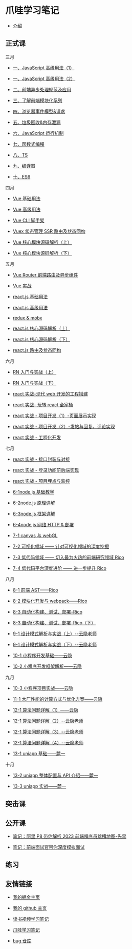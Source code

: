 # 爪哇学习笔记

- [介绍](README.md)

## 正式课

三月

- [一、JavaScript 高级用法（1）](formal_lessons/js_1_advanced_usage_1.md)

- [一、JavaScript 高级用法（2）](formal_lessons/js_1_advanced_usage_2.md)

- [二、前端异步处理规范及应用](formal_lessons/js_2_fe_async_proc_specif_app.md)

- [三、了解前端模块化系列](formal_lessons/js_3_fe_module.md)

- [四、浏览器事件模型&请求](formal_lessons/js_4_browser_event_model_requests.md)

- [五、垃圾回收&内存泄漏](formal_lessons/js_5_gc_memoryLeak.md)

- [六、JavaScript 运行机制](formal_lessons/js_6_runtime_mechanism.md)

- [七、函数式编程](formal_lessons/js_7_functional_programming.md)

- [八、TS](formal_lessons/js_8_ts.md)

- [九、编译器](formal_lessons/js_9_compiler.md)

- [十、ES6](formal_lessons/js_10_es6.md)

四月

- [Vue 基础用法](formal_lessons/vue_0408_vue-basic-usage.md)

- [Vue 高级用法](formal_lessons/vue_0409_vue-advanced-usage.md)

- [Vue CLI 脚手架](formal_lessons/vue_0415_vue-cli.md)

- [Vuex 状态管理 SSR 路由及状态同构](formal_lessons/vue_0416_vuex_ssr.md)

- [Vue 核心模块源码解析（上）](<formal_lessons/vue_0422_sourcecode(myCourseNotes).md>)

- [Vue 核心模块源码解析（下）](formal_lessons/vue_0430_sourcecode_2.md)

五月

- [Vue Router 前端路由及异步组件](formal_lessons/vue_0501_vue-router.md)

- [Vue 实战](formal_lessons/vue_0507_vue-in-action.md)

- [react.js 基础用法](formal_lessons/react_0513_react-basic-usage.md)

- [react.js 高级用法](formal_lessons/react_0514_react-advanced-usage.md)

- [redux & mobx](formal_lessons/react_0520_redux_mobx.md)

- [react.js 核心源码解析（上）](formal_lessons/react_0521_sourcecode_1.md)

- [react.js 核心源码解析（下）](formal_lessons/react_0527_sourcecode_2.md)

- [react.js 路由及状态同构](formal_lessons/react_0528_react-router_ssr.md)

六月

- [RN 入门与实战（上）](formal_lessons/react-native_0603_introduction_practice.md)

- [RN 入门与实战（下）](formal_lessons/react-native_0604_introduction_practice.md)

- [react 实战-现代 web 开发的工程搭建](formal_lessons/react_0610_react-practice.md)

- [react 实战- 玩转 react 全家桶](formal_lessons/react_0611_react-practice.md)

- [react 实战 - 项目开发（1）-页面展示实现](formal_lessons/react_0617_proj-dev-1-page.md)

- [react 实战 - 项目开发（2）-发帖与回复、评论实现](formal_lessons/react_0618_proj-dev-2-posting-reply-comment.md)

- [react 实战 - 工程化开发](formal_lessons)

七月

- [react 实战 - 接口封装与对接](formal_lessons)

- [react 实战 - 登录功能前后端实现](formal_lessons)

- [react 实战 - 项目埋点与监控](formal_lessons)

- [6-1node.js 基础教学](formal_lessons/node_0708_node-base.md)

- [6-2node.js 原理详解](formal_lessons/node_0709_node-principle.md)

- [6-3node.js 框架详解](formal_lessons/node_0715_node-framework.md)

- [6-4node.js 网络 HTTP & 部署](formal_lessons/node_0716_node-network-HTTP_deployment.md)

- [7-1 canvas 与 webGL](formal_lessons/low-code-conf_0722_canvas_webgl.md)

- [7-2 可视化领域 —— 针对可视化领域的深度挖掘](formal_lessons/low-code-conf_0723_visual.md)

- [7-3 低代码领域 —— 切入最为火热的前端研究领域 Rico](formal_lessons)

- [7-4 低代码平台深度进阶 —— 进一步提升 Rico](formal_lessons)

八月

- [8-1 前端 AST——Rico](formal_lessons)

- [8-2 模块化开发与 webpack——Rico](formal_lessons)

- [8-3 自动化构建、测试、部署-Rico](formal_lessons)

- [8-3 自动化构建、测试、部署-Rico（下）](formal_lessons)

- [9-1 设计模式解析与实战（上）--云隐老师](formal_lessons/js_0819_design-pattern-analysis-practice_1.md)

- [9-1 设计模式解析与实战（下）--云隐老师](formal_lessons/js_0820_design-pattern-analysis-practice_2.md)

- [10-1 小程序开发基础——云隐](formal_lessons/mini-program_0826_1_base.md)

- [10-2 小程序开发框架解析——云隐](formal_lessons/mini-program_0826_2_comparison_cross-platform-solutions.md)

九月

- [10-3 小程序项目实战——云隐](formal_lessons/mini-program_0902_3_project-practice.md)

- [11-1 大厂性能的计算方式与优化方案——云隐](formal_lessons/js_0903_performance-optimization_advanced.md)

- [12-1 算法问题详解（1）——云隐](formal_lessons/js_0909_algorithm_1.md)

- [12-1 算法问题详解（2）--云隐老师](formal_lessons/js_0916_algorithm_2.md)

- [12-1 算法问题详解（3）--云隐老师](formal_lessons/js_0917_algorithm_3.md)

- [12-1 算法问题详解（4）--云隐老师](formal_lessons/js_0923_algorithm_4.md)

- [13-1 uniapp 基础——麓一](formal_lessons/cross-platform-app_uniapp_0930_1.md)

十月

- [13-2 uniapp 整体配置与 API 介绍——麓一](formal_lessons/cross-platform-app_uniapp_1001_2.md)

- [13-3 uniapp 实战——麓一](formal_lessons/cross-platform-app_uniapp_1002_3.md)

## 突击课

## 公开课

- [笔记：阿里 P8 带你解析 2023 前端程序员跳槽地图-先早](public_course/阿里P8带你解析2023前端程序员跳槽地图-先早.md)

- [笔记：前端面试官带你深度模拟面试](public_course/前端面试官带你深度模拟面试.md)

## 练习

## 友情链接

- [我的掘金主页](https://juejin.cn/user/1042768423037150)

- [我的 github 主页](https://github.com/djsz3y)

- [读书视频学习笔记](https://github.com/djsz3y/learning-notes)

- [爪哇学习笔记](https://github.com/djsz3y/zhaowa-study-notes)

- [bug 仓库](https://github.com/djsz3y/bug-repository)

